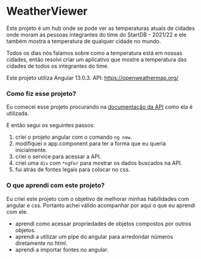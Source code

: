 # WeatherViewer
Este projeto é um hub onde se pode ver as temperaturas atuais de cidades onde moram as pessoas integrantes do time do StartDB - 2021/22 e ele também mostra a temperatura de qualquer cidade no mundo.

Todos os dias nós falamos sobre como a temperatura está em nossas cidades, então resolvi criar um aplicativo que mostre a temperatura das cidades de todos os integrantes do time.

Este projeto utiliza Angular 13.0.3.
API: https://openweathermap.org/

### Como fiz esse projeto?
Eu comecei esse projeto procurando na [documentação da API](https://openweathermap.org/current) como ela é utilizada.

E então segui os seguintes passos:
1. criei o projeto angular com o comando `ng new`.
2. modifiquei o app.component para ter a forma que eu queria inicialmente.
3. criei o service para acessar a API.
4. criei uma `div` com `*ngFor` para mostrar os dados buscados na API.
5. fui atrás de fontes legais para colocar no css.

### O que aprendi com este projeto?

Eu criei este projeto com o objetivo de melhorar minhas habilidades com angular e css. Portanto achei válido acompanhar por aqui o que eu aprendi com ele.

- aprendi como acessar propriedades de objetos compostos por outros objetos.
- aprendi a utilizar um pipe do angular para arredondar números diretamente no html.
- aprendi a importar fontes no angular.